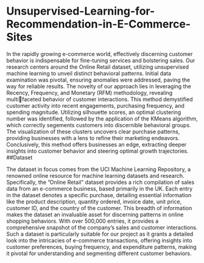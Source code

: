 # Unsupervised-Learning-for-Recommendation-in-E-Commerce-Sites

In the rapidly growing e-commerce world, effectively discerning customer behavior is indispensable for fine-tuning services and bolstering sales. Our research centers around the Online Retail dataset, utilizing unsupervised machine learning to unveil distinct behavioral patterns. Initial data examination was pivotal, ensuring anomalies were addressed, paving the way for reliable
results. The novelty of our approach lies in leveraging the Recency,
Frequency, and Monetary (RFM) methodology, revealing multifaceted behavior of customer interactions. This method demystified
customer activity into recent engagements, purchasing frequency,
and spending magnitude. Utilizing silhouette scores, an optimal
clustering number was identified, followed by the application of
the KMeans algorithm, which correctly segements customers into
discernible behavioral groups. The visualization of these clusters
uncovers clear purchase patterns, providing businesses with a lens
to refine their marketing endeavors. Conclusively, this method
offers businesses an edge, extracting deeper insights into customer
behavior and steering optimal growth trajectories.
##Dataset

The dataset in focus comes from the UCI Machine Learning Repository, a renowned online resource for machine learning datasets and research. Specifically, the ”Online Retail” dataset provides a rich compilation of sales data from an e-commerce business, based primarily in the UK. Each entry in the dataset denotes a specific purchase, detailing essential information like the product description, quantity ordered, invoice date, unit price, customer ID, and the country of the customer. This breadth of information makes the dataset an invaluable asset for discerning patterns in online shopping behaviors. With over 500,000 entries, it provides a comprehensive snapshot of the company’s sales and customer interactions. Such a dataset is particularly suitable for our project as it grants a detailed look into the intricacies of e-commerce transactions, offering insights into customer preferences, buying frequency, and expenditure patterns, making it pivotal for understanding and segmenting different customer behaviors.

